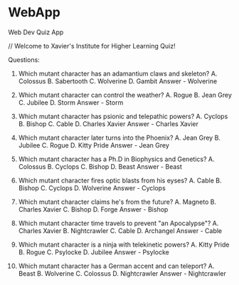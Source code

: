 # WebApp
Web Dev Quiz App

// Welcome to Xavier's Institute for Higher Learning Quiz!

Questions:

1. Which mutant character has an adamantium claws and skeleton?
A. Colossus
B. Sabertooth
C. Wolverine
D. Gambit
Answer - Wolverine

2. Which mutant character can control the weather?
A. Rogue
B. Jean Grey
C. Jubilee
D. Storm
Answer - Storm

3. Which mutant character has psionic and telepathic powers?
A. Cyclops
B. Bishop
C. Cable
D. Charles Xavier
Answer - Charles Xavier

4. Which mutant character later turns into the Phoenix?
A. Jean Grey
B. Jubilee
C. Rogue
D. Kitty Pride
Answer - Jean Grey

5. Which mutant character has a Ph.D in Biophysics and Genetics?
A. Colossus
B. Cyclops
C. Bishop
D. Beast
Answer - Beast

6. Which mutant character fires optic blasts from his eyses?
A. Cable
B. Bishop
C. Cyclops
D. Wolverine
Answer - Cyclops

7. Which mutant character claims he's from the future?
A. Magneto
B. Charles Xavier
C. Bishop
D. Forge
Answer - Bishop

8. Which mutant character time travels to prevent "an Apocalypse"?
A. Charles Xavier
B. Nightcrawler
C. Cable
D. Archangel
Answer - Cable

9. Which mutant character is a ninja with telekinetic powers?
A. Kitty Pride
B. Rogue
C. Psylocke
D. Jubilee
Answer - Psylocke

10. Which mutant character has a German accent and can teleport?
A. Beast
B. Wolverine
C. Colossus
D. Nightcrawler
Answer - Nightcrawler